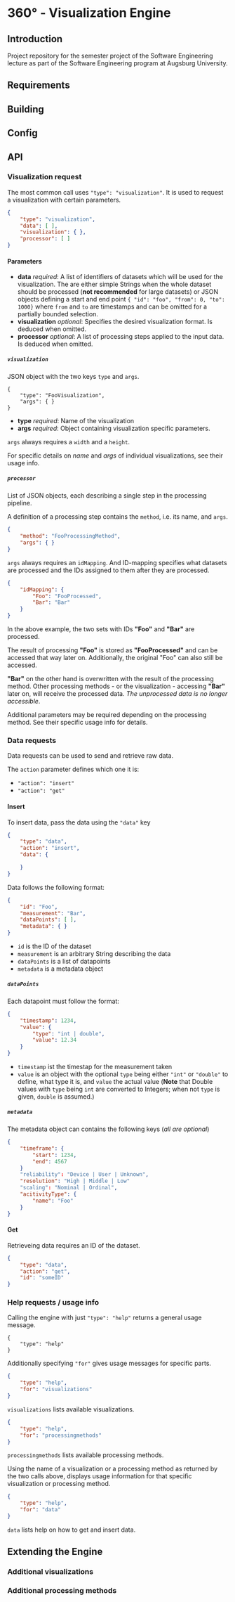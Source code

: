 # 360° - Visualization Engine


## Introduction
Project repository for the semester project of the Software Engineering lecture as part of the Software Engineering program at Augsburg University.

## Requirements


## Building


## Config


## API

### Visualization request

The most common call uses `"type": "visualization"`. It is used to request a visualization with certain parameters.

```json
{
    "type": "visualization",
    "data": [ ],
    "visualization": { },
    "processor": [ ]
}
```

#### Parameters

- __data__ _required_: A list of identifiers of datasets which will be used for the visualization. The are either simple Strings when the whole dataset should be processed (__not recommended__ for large datasets) or JSON objects defining a start and end point `{ "id": "foo", "from": 0, "to": 1000}` where `from` and `to` are timestamps and can be omitted for a partially bounded selection.
- __visualization__ _optional_: Specifies the desired visualization format. Is deduced when omitted.
- __processor__ _optional_: A list of processing steps applied to the input data. Is deduced when omitted.

##### `visualization`
JSON object with the two keys `type` and `args`.

```
{
    "type": "FooVisualization",
    "args": { }
}
```

- __type__ _required_: Name of the visualization
- __args__ _required_: Object containing visualization specific parameters.

`args` always requires a `width` and a `height`.

For specific details on _name_ and _args_ of individual visualizations, see their usage info.


##### `processor`
List of JSON objects, each describing a single step in the processing pipeline.

A definition of a processing step contains the `method`, i.e. its name, and `args`.

```json
{
    "method": "FooProcessingMethod",
    "args": { }
}
```

`args` always requires an `idMapping`. And ID-mapping specifies what datasets are processed and the IDs assigned to them after they are processed.

```json
{
    "idMapping": {
        "Foo": "FooProcessed",
        "Bar": "Bar"
    }
}
```

In the above example, the two sets with IDs __"Foo"__ and __"Bar"__ are processed.

The result of processing __"Foo"__ is stored as __"FooProcessed"__ and can be accessed that way later on.
Additionally, the original "Foo" can also still be accessed.

__"Bar"__ on the other hand is overwritten with the result of the processing method.
Other processing methods - or the visualization - accessing __"Bar"__ later on, will receive the processed data.
_The unprocessed data is no longer accessible_.


Additional parameters may be required depending on the processing method.
See their specific usage info for details.


### Data requests

Data requests can be used to send and retrieve raw data.

The `action` parameter defines which one it is:
- `"action": "insert"`
- `"action": "get"`

#### Insert

To insert data, pass the data using the `"data"` key

```json
{
    "type": "data",
    "action": "insert",
    "data": {

    }
}
```

Data follows the following format:

```json
{
    "id": "Foo",
    "measurement": "Bar",
    "dataPoints": [ ],
    "metadata": { }
}
```

- `id` is the ID of the dataset
- `measurement` is an arbitrary String describing the data
- `dataPoints` is a list of datapoints
- `metadata` is a metadata object

##### `dataPoints`

Each datapoint must follow the format:

```json
{
    "timestamp": 1234,
    "value": {
        "type": "int | double",
        "value": 12.34
    }
}
```

- `timestamp` ist the timestap for the measurement taken
- `value` is an object with the optional `type` being either `"int"` or `"double"` to define, what type it is, and `value` the actual value (__Note__ that Double values with `type` being `int` are converted to Integers; when not `type` is given, `double` is assumed.)

##### `metadata`

The metadata object can contains the following keys (_all are optional_)

```json
{
    "timeframe": {
        "start": 1234,
        "end": 4567
    }
    "reliability": "Device | User | Unknown",
    "resolution": "High | Middle | Low"
    "scaling": "Nominal | Ordinal",
    "acitivityType": {
        "name": "Foo"
    }
}
```

#### Get

Retrieveing data requires an ID of the dataset.

```json
{
    "type": "data",
    "action": "get",
    "id": "someID"
}
```

### Help requests / usage info

Calling the engine with just `"type": "help"` returns a general usage message.

```
{
    "type": "help"
}
```

Additionally specifying `"for"` gives usage messages for specific parts.

```json
{
    "type": "help",
    "for": "visualizations"
}
```

`visualizations` lists available visualizations.

```json
{
    "type": "help",
    "for": "processingmethods"
}
```

`processingmethods` lists available processing methods.


Using the name of a visualization or a processing method as returned by the two calls above, displays usage information for that specific visualization or processing method.


```json
{
    "type": "help",
    "for": "data"
}
```

`data` lists help on how to get and insert data.

## Extending the Engine

### Additional visualizations

### Additional processing methods
